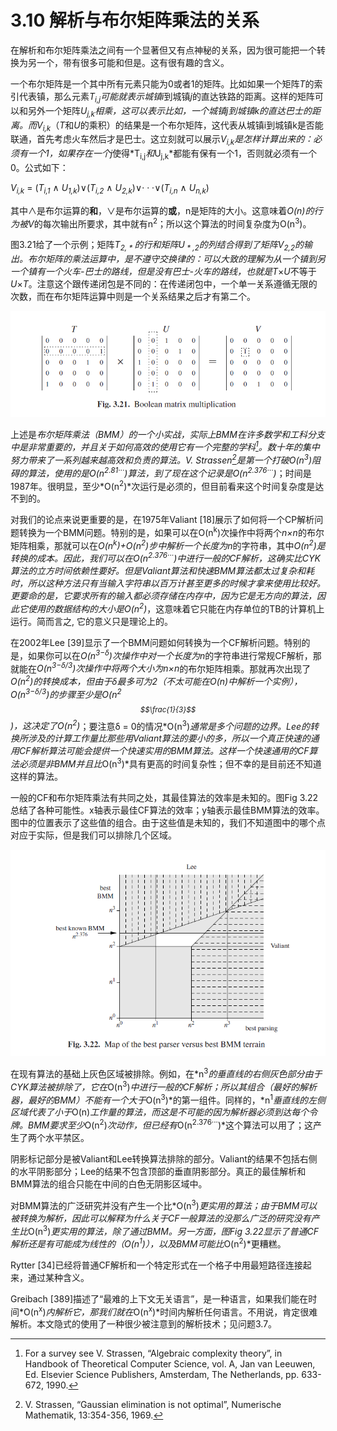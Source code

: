 # 3.10 解析与布尔矩阵乘法的关系

在解析和布尔矩阵乘法之间有一个显著但又有点神秘的关系，因为很可能把一个转换为另一个，带有很多可能和但是。这有很有趣的含义。

一个布尔矩阵是一个其中所有元素只能为0或者1的矩阵。比如如果一个矩阵*T*的索引代表镇，那么元素*T<sub>i,j</sub>*可能就表示城镇*i*到城镇*j*的直达铁路的距离。这样的矩阵可以和另外一个矩阵*U<sub>j,k</sub>*相乘，这可以表示比如，一个城镇j到城镇k的直达巴士的距离。而*V<sub>i,k</sub>*（*T*和*U*的乘积）的结果是一个布尔矩阵，这代表从城镇i到城镇k是否能联通，首先考虑火车然后才是巴士。这立刻就可以展示*V<sub>i,k</sub>*是怎样计算出来的：必须有一个1，如果存在一个*j*使得*T<sub>i,j</sub>*和*U<sub>j,k</sub>*都能有保有一个1，否则就必须有一个0。公式如下：

*V<sub>i,k</sub>* = (*T<sub>i,1</sub>* ∧ *U<sub>1,k</sub>*)∨(*T<sub>i,2</sub>* ∧ *U<sub>2,k</sub>*)∨· · ·∨(*T<sub>i,n</sub>* ∧ *U<sub>n,k</sub>*)

其中∧是布尔运算的**和**，∨是布尔运算的**或**，n是矩阵的大小。这意味着*O(n)*的行为被*V*的每次输出所要求，其中就有n<sup>2</sup>；所以这个算法的时间复杂度为O(n<sup>3</sup>)。

图3.21给了一个示例；矩阵*T<sub>2, * </sub>*的行和矩阵*U<sub> * ,2</sub>*的列结合得到了矩阵*V<sub>2,2</sub>*的输出。布尔矩阵的乘法运算中，是不遵守交换律的：可以大致的理解为从一个镇到另一个镇有一个火车-巴士的路线，但是没有巴士-火车的路线，也就是*T*×*U*不等于*U*×*T*。注意这个跟传递闭包是不同的：在传递闭包中，一个单一关系遵循无限的次数，而在布尔矩阵运算中则是一个关系结果之后才有第二个。

![图1 Fig3.21](../../img/3.10_1-Fig.3.21.png)

上述是*布尔矩阵乘法（BMM）*的一个小实战，实际上BMM在许多数学和工科分支中是非常重要的，并且关于如何高效的使用它有一个完整的学科[^1]。数十年的集中努力带来了一系列越来越高效和负责的算法。V. Strassen[^2]是第一个打破*O(n<sup>3</sup>)*阻碍的算法，使用的是*O(n<sup>2.81···</sup>)*算法，到了现在这个记录是*O(n<sup>2.376···</sup>)*；时间是1987年。很明显，至少*O(n<sup>2</sup>)*次运行是必须的，但目前看来这个时间复杂度是达不到的。

对我们的论点来说更重要的是，在1975年Valiant [18]展示了如何将一个CP解析问题转换为一个BMM问题。特别的是，如果可以在O(n<sup>k</sup>)次操作中将两个*n×n*的布尔矩阵相乘，那就可以在*O(n<sup>k</sup>)+O(n<sup>2</sup>)*步中解析一个长度为*n*的字符串，其中*O(n<sup>2</sup>)*是转换的成本。因此，我们可以在*O(n<sup>2.376···</sup>)*中进行一般的CF解析，这确实比CYK算法的立方时间依赖性要好。但是Valiant算法和快速BMM算法都太过复杂和耗时，所以这种方法只有当输入字符串以百万计甚至更多的时候才拿来使用比较好。更要命的是，它要求所有的输入都必须存储在内存中，因为它是无方向的算法，因此它使用的数据结构的大小是*O(n<sup>2</sup>)*，这意味着它只能在内存单位的TB的计算机上运行。简而言之, 它的意义只是理论上的。

在2002年Lee [39]显示了一个BMM问题如何转换为一个CF解析问题。特别的是，如果你可以在*O(n<sup>3−δ</sup>)*次操作中对一个长度为*n*的字符串进行常规CF解析，那就能在*O(n<sup>3−δ/3</sup>)*次操作中将两个大小为*n×n*的布尔矩阵相乘。那就再次出现了*O(n<sup>2</sup>)*的转换成本，但由于δ最多可为2（不太可能在*O(n)*中解析一个实例），*O(n<sup>3−δ/3</sup>)*的步骤至少是*O(n<sup>2 $$\frac{1}{3}$$</sup>)*，这决定了*O(n<sup>2</sup>)*；要注意δ = 0的情况*O(n<sup>3</sup>)*通常是多个问题的边界。Lee的转换所涉及的计算工作量比那些用Valiant算法的要小的多，所以一个真正快速的通用CF解析算法可能会提供一个快速实用的BMM算法。这样一个快速通用的CF算法必须是非BMM并且比*O(n<sup>3</sup>)*具有更高的时间复杂性；但不幸的是目前还不知道这样的算法。

一般的CF和布尔矩阵乘法有共同之处，其最佳算法的效率是未知的。图Fig 3.22总结了各种可能性。x轴表示最佳CF算法的效率；y轴表示最佳BMM算法的效率。图中的位置表示了这些值的组合。由于这些值是未知的，我们不知道图中的哪个点对应于实际，但是我们可以排除几个区域。

![图1 Fig3.22](../../img/3.10_2-Fig.3.22.png)

在现有算法的基础上灰色区域被排除。例如，在*n<sup>3</sup>*的垂直线的右侧灰色部分由于CYK算法被排除了，它在*O(n<sup>3</sup>)*中进行一般的CF解析；所以其组合（最好的解析器，最好的BMM）不能有一个大于*O(n<sup>3</sup>)*的第一组件。同样的，*n<sup>1</sup>*垂直线的左侧区域代表了小于*O(n)*工作量的算法，而这是不可能的因为解析器必须到达每个令牌。BMM要求至少*O(n<sup>2</sup>)*次动作，但已经有*O(n<sup>2.376···</sup>)*这个算法可以用了；这产生了两个水平禁区。

阴影标记部分是被Valiant和Lee转换算法排除的部分。Valiant的结果不包括右侧的水平阴影部分；Lee的结果不包含顶部的垂直阴影部分。真正的最佳解析和BMM算法的组合只能在中间的白色无阴影区域中。

对BMM算法的广泛研究并没有产生一个比*O(n<sup>3</sup>)*更实用的算法；由于BMM可以被转换为解析，因此可以解释为什么关于CF一般算法的没那么广泛的研究没有产生比*O(n<sup>3</sup>)*更实用的算法，除了通过BMM。另一方面，图Fig 3.22显示了普通CF解析还是有可能成为线性的（*O(n<sup>1</sup>)*），以及BMM可能比*O(n<sup>2</sup>)*更糟糕。

Rytter [34]已经将普通CF解析和一个特定形式在一个格子中用最短路径连接起来，通过某种含义。

Greibach [389]描述了“最难的上下文无关语言”，是一种语言，如果我们能在时间*O(n<sup>x</sup>)*内解析它，那我们就在*O(n<sup>x</sup>)*时间内解析任何语言。不用说，肯定很难解析。本文隐式的使用了一种很少被注意到的解析技术；见问题3.7。

[^1]: For a survey see V. Strassen, “Algebraic complexity theory”, in Handbook of Theoretical Computer Science, vol. A, Jan van Leeuwen, Ed. Elsevier Science Publishers, Amsterdam, The Netherlands, pp. 633-672, 1990.

[^2]: V. Strassen, “Gaussian elimination is not optimal”, Numerische Mathematik, 13:354-356, 1969.
